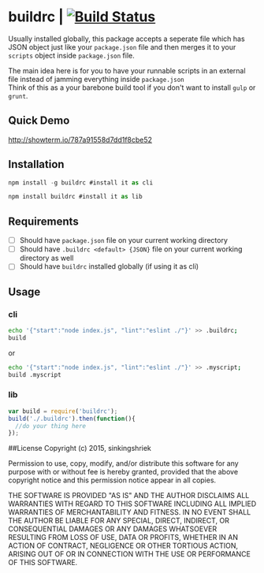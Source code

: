 # buildrc | [![Build Status](https://travis-ci.org/sinkingshriek/buildrc.svg)](https://travis-ci.org/sinkingshriek/buildrc)
Usually installed globally, this package accepts a seperate file which has JSON object just like your `package.json` file and then merges it to your `scripts` object inside `package.json` file.

The main idea here is for you to have your runnable scripts in an external file instead of jamming everything inside `package.json`  
Think of this as a your barebone build tool if you don't want to install `gulp` or `grunt`.

## Quick Demo
http://showterm.io/787a91558d7dd1f8cbe52

## Installation
```js
npm install -g buildrc #install it as cli
```

```js
npm install buildrc #install it as lib
```
## Requirements
- [ ] Should have `package.json` file on your current working directory
- [ ] Should have `.buildrc <default> {JSON}` file on your current working directory as well
- [ ] Should have `buildrc` installed globally (if using it as cli)

## Usage
### cli
```bash
echo '{"start":"node index.js", "lint":"eslint ./"}' >> .buildrc;
build
```
or

```bash
echo '{"start":"node index.js", "lint":"eslint ./"}' >> .myscript;
build .myscript
```
### lib
```js
var build = require('buildrc');
build('./.buildrc').then(function(){
  //do your thing here
});
```

##License
Copyright (c) 2015, sinkingshriek

Permission to use, copy, modify, and/or distribute this software for any purpose with or without fee is hereby granted, provided that the above copyright notice and this permission notice appear in all copies.

THE SOFTWARE IS PROVIDED "AS IS" AND THE AUTHOR DISCLAIMS ALL WARRANTIES WITH REGARD TO THIS SOFTWARE INCLUDING ALL IMPLIED WARRANTIES OF MERCHANTABILITY AND FITNESS. IN NO EVENT SHALL THE AUTHOR BE LIABLE FOR ANY SPECIAL, DIRECT, INDIRECT, OR CONSEQUENTIAL DAMAGES OR ANY DAMAGES WHATSOEVER RESULTING FROM LOSS OF USE, DATA OR PROFITS, WHETHER IN AN ACTION OF CONTRACT, NEGLIGENCE OR OTHER TORTIOUS ACTION, ARISING OUT OF OR IN CONNECTION WITH THE USE OR PERFORMANCE OF THIS SOFTWARE.

